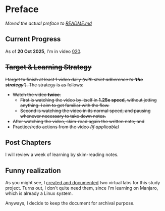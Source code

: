# Preface
*Moved the actual preface  to [README.md](/README.md)*

## Current Progress
As of **20 Oct 2025**, I'm in video [020](https://youtu.be/IBnxIX_WceI?si=v3DjbX46bYAEbwz2).

## ~~Target & Learning Strategy~~
~~I target to finish at least 1 video daily *(with strict adherence to '**the strategy**')*. The strategy is as follows:~~
- ~~Watch the video **twice**.~~
	- ~~First is watching the video by itself in **1.25x speed**, without jotting anything. I aim to get familiar with the flow.~~
	- ~~Second is watching the video in its normal speed, and pausing whenever necessary to take down notes.~~
- ~~After watching the video, skim-read again the written note; and~~
- ~~Practice/redo actions from the video *(if applicable)*~~

## Post Chapters
I will review a week of learning by skim-reading notes.

## Funny realization
As you might see, I [created and documented](001-003_basics-and-lab-installs.md) two virtual labs for this study project. Turns out, I don't quite need them, since I'm learning on Manjaro, which is already a Linux system.

Anyways, I decide to keep the document for archival purpose.